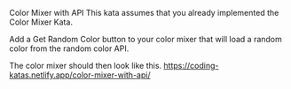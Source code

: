 Color Mixer with API
This kata assumes that you already implemented the Color Mixer Kata.

Add a Get Random Color button to your color mixer that will load a random color from the random color API.

The color mixer should then look like this.
https://coding-katas.netlify.app/color-mixer-with-api/
